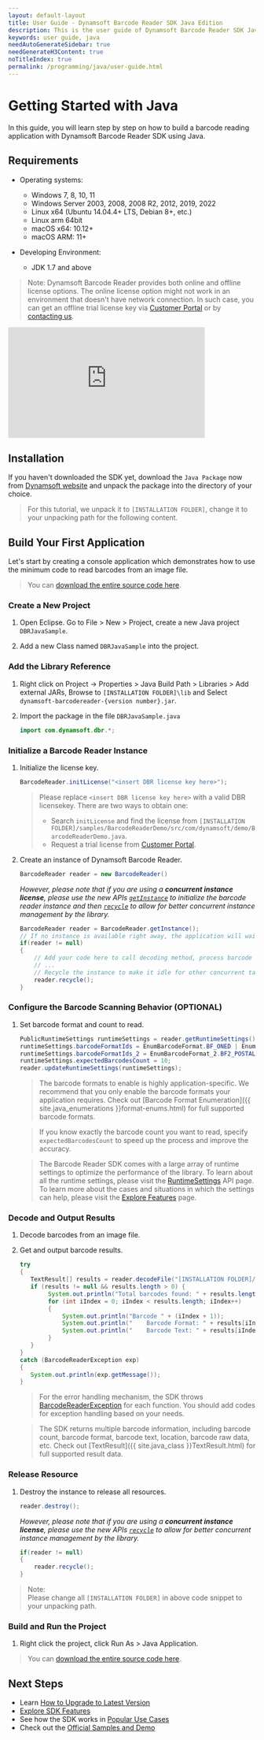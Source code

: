 ```yaml
---
layout: default-layout
title: User Guide - Dynamsoft Barcode Reader SDK Java Edition
description: This is the user guide of Dynamsoft Barcode Reader SDK Java Edition.
keywords: user guide, java
needAutoGenerateSidebar: true
needGenerateH3Content: true
noTitleIndex: true
permalink: /programming/java/user-guide.html
---
```



# Getting Started with Java

In this guide, you will learn step by step on how to build a barcode reading application with Dynamsoft Barcode Reader SDK using Java.

## Requirements

- Operating systems:
  - Windows 7, 8, 10, 11
  - Windows Server 2003, 2008, 2008 R2, 2012, 2019, 2022
  - Linux x64 (Ubuntu 14.04.4+ LTS, Debian 8+, etc.)
  - Linux arm 64bit
  - macOS x64: 10.12+
  - macOS ARM: 11+

- Developing Environment:
  - JDK 1.7 and above

>Note:
>Dynamsoft Barcode Reader provides both online and offline license options. The online license option might not work in an environment that doesn't have network connection. In such case, you can get an offline trial license key via <a href="https://www.dynamsoft.com/customer/license/trialLicense?utm_source=guide&product=dbr&package=desktop" target="_blank">Customer Portal</a> or by <a href="https://www.dynamsoft.com/company/contact/" target="_blank">contacting us</a>.

<iframe width="400" height="225" src="https://www.youtube.com/embed/05UtoF7_HJQ" title="How to Use Dynamsoft Barcode Reader Java SDK | Dynamsoft Tutorial" frameborder="0" allow="accelerometer; autoplay; clipboard-write; encrypted-media; gyroscope; picture-in-picture" allowfullscreen></iframe>

## Installation

If you haven't downloaded the SDK yet, download the `Java Package` now from <a href="https://www.dynamsoft.com/barcode-reader/downloads/?utm_source=docs" target="_blank">Dynamsoft website</a> and unpack the package into the directory of your choice.
>For this tutorial, we unpack it to `[INSTALLATION FOLDER]`, change it to your unpacking path for the following content.

## Build Your First Application

Let's start by creating a console application which demonstrates how to use the minimum code to read barcodes from an image file.  
> You can <a href="https://github.com/Dynamsoft/barcode-reader-java-samples/blob/main/samples/GeneralSettings/src/main/java/GeneralSettings.java" target="_blank">download the entire source code here</a>.

### Create a New Project

1. Open Eclipse. Go to File > New > Project,  create a new Java project `DBRJavaSample`.

2. Add a new Class named `DBRJavaSample` into the project.

### Add the Library Reference

1. Right click on Project -> Properties > Java Build Path > Libraries > Add external JARs, Browse to `[INSTALLATION FOLDER]\lib` and Select `dynamsoft-barcodereader-{version number}.jar`.

2. Import the package in the file `DBRJavaSample.java`

   ```java
   import com.dynamsoft.dbr.*;
   ```

### Initialize a Barcode Reader Instance

1. Initialize the license key.

    ```java
    BarcodeReader.initLicense("<insert DBR license key here>");
    ```

    >Please replace `<insert DBR license key here>` with a valid DBR licensekey. There are two ways to obtain one:
    >- Search `initLicense` and find the license from `[INSTALLATION FOLDER]/samples/BarcodeReaderDemo/src/com/dynamsoft/demo/BarcodeReaderDemo.java`.
    >- Request a trial license from <a href="https://www.dynamsoft.com/customer/license/trialLicense?utm_source=guide&product=dbr&package=desktop" target="_blank">Customer Portal</a>.

2. Create an instance of Dynamsoft Barcode Reader.

    ```java
    BarcodeReader reader = new BarcodeReader()
    ```

    *However, please note that if you are using a **concurrent instance license**, please use the new APIs [`getInstance`](api-reference/BarcodeReader/initialize-and-destroy.md#getinstance) to initialize the barcode reader instance and then [`recycle`](api-reference/BarcodeReader/initialize-and-destroy.md#recycle) to allow for better concurrent instance management by the library.*

    ```java
    BarcodeReader reader = BarcodeReader.getInstance();
    // If no instance is available right away, the application will wait until one becomes available
    if(reader != null)
    {
        // Add your code here to call decoding method, process barcode results and so on
        // ...
        // Recycle the instance to make it idle for other concurrent tasks
        reader.recycle();
    }
    ```

### Configure the Barcode Scanning Behavior (OPTIONAL)

1. Set barcode format and count to read.

    ```java
    PublicRuntimeSettings runtimeSettings = reader.getRuntimeSettings();
    runtimeSettings.barcodeFormatIds = EnumBarcodeFormat.BF_ONED | EnumBarcodeFormat.BF_QR_CODE;
    runtimeSettings.barcodeFormatIds_2 = EnumBarcodeFormat_2.BF2_POSTALCODE | EnumBarcodeFormat_2.BF2_DOTCODE;
    runtimeSettings.expectedBarcodesCount = 10;
    reader.updateRuntimeSettings(runtimeSettings);
    ```

    >The barcode formats to enable is highly application-specific. We recommend that you only enable the barcode formats your application requires. Check out [Barcode Format Enumeration]({{ site.java_enumerations }}format-enums.html) for full supported barcode formats.

    >If you know exactly the barcode count you want to read, specify `expectedBarcodesCount` to speed up the process and improve the accuracy.

    >The Barcode Reader SDK comes with a large array of runtime settings to optimize the performance of the library. To learn about all the runtime settings, please visit the [RuntimeSettings](api-reference/class/PublicRuntimeSettings.md) API page. To learn more about the cases and situations in which the settings can help, please visit the [Explore Features](user-guide/explore-features/index.md) page.

### Decode and Output Results

1. Decode barcodes from an image file.
2. Get and output barcode results.

    ```java
   try
   {
       TextResult[] results = reader.decodeFile("[INSTALLATION FOLDER]/images/AllSupportedBarcodeTypes.png", "");
       if (results != null && results.length > 0) {
            System.out.println("Total barcodes found: " + results.length);
            for (int iIndex = 0; iIndex < results.length; iIndex++)
            {
                System.out.println("Barcode " + (iIndex + 1));
                System.out.println("    Barcode Format: " + results[iIndex].barcodeFormatString);
                System.out.println("    Barcode Text: " + results[iIndex].barcodeText);
            }
       }     
   }
   catch (BarcodeReaderException exp)
   {
       System.out.println(exp.getMessage());
   }
    ```

    >For the error handling mechanism, the SDK throws [BarcodeReaderException]({{site.java_class}}BarcodeReaderException.html) for each function. You should add codes for exception handling based on your needs.

    >The SDK returns multiple barcode information, including barcode count, barcode format, barcode text, location, barcode raw data, etc. Check out [TextResult]({{ site.java_class }}TextResult.html) for full supported result data.

### Release Resource

1. Destroy the instance to release all resources.

    ```java
    reader.destroy();
    ```

    *However, please note that if you are using a **concurrent instance license**, please use the new APIs [`recycle`](api-reference/BarcodeReader/initialize-and-destroy.md#recycle) to allow for better concurrent instance management by the library.*

    ```java
    if(reader != null)
    {
        reader.recycle();
    }
    ```

>Note:  
Please change all `[INSTALLATION FOLDER]` in above code snippet to your unpacking path.

### Build and Run the Project

1. Right click the project, click Run As > Java Application.

> You can <a href="https://github.com/Dynamsoft/barcode-reader-java-samples/blob/main/samples/GeneralSettings/src/main/java/GeneralSettings.java" target="_blank">download the entire source code here</a>.

## Next Steps

- Learn [How to Upgrade to Latest Version](upgrade-instruction.md)
- [Explore SDK Features](user-guide/explore-features/index.md)
- See how the SDK works in [Popular Use Cases](user-guide/use-cases/index.md)
- Check out the [Official Samples and Demo](samples/index.md)
